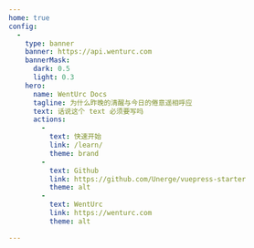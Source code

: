 ```yaml
---
home: true
config:
  - 
    type: banner
    banner: https://api.wenturc.com
    bannerMask:
      dark: 0.5
      light: 0.3
    hero:
      name: WentUrc Docs
      tagline: 为什么昨晚的清醒与今日的倦意遥相呼应
      text: 话说这个 text 必须要写吗
      actions:
        -
          text: 快速开始
          link: /learn/
          theme: brand
        -
          text: Github
          link: https://github.com/Unerge/vuepress-starter
          theme: alt
        -
          text: WentUrc
          link: https://wenturc.com
          theme: alt

---
```

